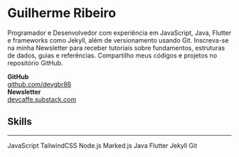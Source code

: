 # Guilherme Ribeiro 


Programador e Desenvolvedor com experiência em
JavaScript, Java, Flutter e frameworks como Jekyll,
além de versionamento usando Git.
Inscreva-se na minha Newsletter
para receber tutoriais sobre fundamentos, estruturas de dados, guias e referências.
Compartilho meus códigos e projetos no repositório GitHub.



**GitHub**      
[github.com/devgbr86](https://github.com/devgbr86)            
**Newsletter**       
[devcaffe.substack.com](https://devcaffe.substack.com) 



## Skills
---

<div class="tech-skills">
     <span class="tech-badge">JavaScript</span>
     <span class="tech-badge">TailwindCSS</span>
     <span class="tech-badge">Node.js</span>
     <span class="tech-badge">Marked.js</span>
     <span class="tech-badge">Java</span>
     <span class="tech-badge">Flutter</span>
     <span class="tech-badge">Jekyll</span>
     <span class="tech-badge">Git</span>
</div>     